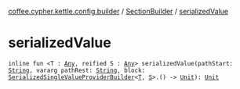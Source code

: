 [coffee.cypher.kettle.config.builder](../index.md) / [SectionBuilder](index.md) / [serializedValue](./serialized-value.md)

# serializedValue

`inline fun <T : `[`Any`](https://kotlinlang.org/api/latest/jvm/stdlib/kotlin/-any/index.html)`, reified S : `[`Any`](https://kotlinlang.org/api/latest/jvm/stdlib/kotlin/-any/index.html)`> serializedValue(pathStart: `[`String`](https://kotlinlang.org/api/latest/jvm/stdlib/kotlin/-string/index.html)`, vararg pathRest: `[`String`](https://kotlinlang.org/api/latest/jvm/stdlib/kotlin/-string/index.html)`, block: `[`SerializedSingleValueProviderBuilder`](../../coffee.cypher.kettle.config.builder.value.serialized/-serialized-single-value-provider-builder/index.md)`<`[`T`](serialized-value.md#T)`, `[`S`](serialized-value.md#S)`>.() -> `[`Unit`](https://kotlinlang.org/api/latest/jvm/stdlib/kotlin/-unit/index.html)`): `[`Unit`](https://kotlinlang.org/api/latest/jvm/stdlib/kotlin/-unit/index.html)